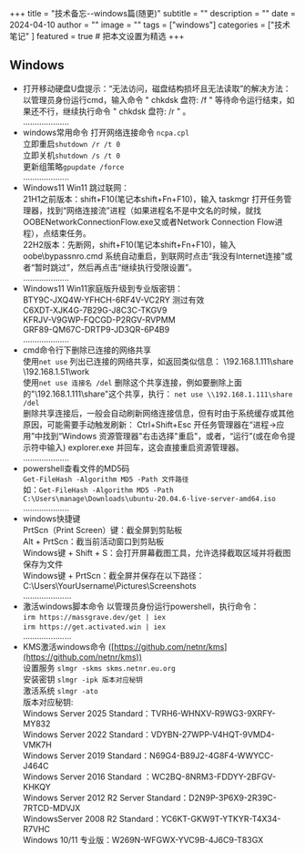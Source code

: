 +++
title = "技术备忘--windows篇(随更)"
subtitle = ""
description = ""
date = 2024-04-10
author = ""
image = ""
tags =  ["windows"]
categories = ["技术笔记" ]
featured = true # 把本文设置为精选
+++

## Windows

-   打开移动硬盘U盘提示：“无法访问，磁盘结构损坏且无法读取”的解决方法：  
    以管理员身份运行cmd，输入命令 " chkdsk 盘符: /f " 等待命令运行结束，如果还不行，继续执行命令 " chkdsk 盘符: /r " 。  
    ………………..
-   windows常用命令 打开网络连接命令 `ncpa.cpl`  
    立即重启`shutdown /r /t 0`  
    立即关机`shutdown /s /t 0`  
    更新组策略`gpupdate /force`  
    ………………..
-   Windows11 Win11 跳过联网：  
    21H1之前版本：shift+F10(笔记本shift+Fn+F10)，输入 taskmgr 打开任务管理器，找到“网络连接流”进程（如果进程名不是中文名的时候，就找 OOBENetworkConnectionFlow.exe又或者Network Connection Flow进程），点结束任务。  
    22H2版本：先断网，shift+F10(笔记本shift+Fn+F10)，输入oobe\\bypassnro.cmd 系统自动重启，到联网时点击“我没有Internet连接”或者“暂时跳过”，然后再点击“继续执行受限设置”。  
    ………………..
-   Windows11 Win11家庭版升级到专业版密钥：  
    BTY9C-JXQ4W-YFHCH-6RF4V-VC2RY 测过有效  
    C6XDT-XJK4G-7B29G-J8C3C-TKGV9  
    KFRJV-V9GWP-FQCGD-P2RGV-RVPMM  
    GRF89-QM67C-DRTP9-JD3QR-6P4B9  
    ………………..
-   cmd命令行下删除已连接的网络共享  
    使用`net use` 列出已连接的网络共享，如返回类似信息： \\192.168.1.111\\share  
    \\192.168.1.51\\work  
    使用`net use 连接名 /del` 删除这个共享连接，例如要删除上面的"\\192.168.1.111\\share"这个共享，执行： `net use \\192.168.1.111\share /del`  
    删除共享连接后，一般会自动刷新网络连接信息，但有时由于系统缓存或其他原因，可能需要手动触发刷新： Ctrl+Shift+Esc 开任务管理器在“进程->应用”中找到“Windows 资源管理器"右击选择"重启"，或者，“运行”(或在命令提示符中输入) explorer.exe 并回车，这会直接重启资源管理器。  
    ………………..
-   powershell查看文件的MD5码  
    `Get-FileHash -Algorithm MD5 -Path 文件路径`  
    如：`Get-FileHash -Algorithm MD5 -Path C:\Users\manage\Downloads\ubuntu-20.04.6-live-server-amd64.iso`  
    ………………..
-   windows快捷键  
    PrtScn（Print Screen）键：截全屏到剪贴板  
    Alt + PrtScn：截当前活动窗口到剪贴板  
    Windows键 + Shift + S：会打开屏幕截图工具，允许选择截取区域并将截图保存为文件  
    Windows键 + PrtScn：截全屏并保存在以下路径：C:\\Users\\YourUsername\\Pictures\\Screenshots  
    …………………
-   激活windows脚本命令 以管理员身份运行powershell，执行命令：  
    `irm https://massgrave.dev/get | iex`  
    `irm https://get.activated.win | iex`  
    …………………
-   KMS激活windows命令 ([https://github.com/netnr/kms](https://github.com/netnr/kms))  
    设置服务 `slmgr -skms skms.netnr.eu.org`  
    安装密钥 `slmgr -ipk 版本对应秘钥`  
    激活系统 `slmgr -ato`  
    版本对应秘钥:  
    Windows Server 2025 Standard：TVRH6-WHNXV-R9WG3-9XRFY-MY832  
    Windows Server 2022 Standard：VDYBN-27WPP-V4HQT-9VMD4-VMK7H  
    Windows Server 2019 Standard：N69G4-B89J2-4G8F4-WWYCC-J464C  
    Windows Server 2016 Standard ：WC2BQ-8NRM3-FDDYY-2BFGV-KHKQY  
    Windows Server 2012 R2 Server Standard：D2N9P-3P6X9-2R39C-7RTCD-MDVJX  
    WindowsServer 2008 R2 Standard：YC6KT-GKW9T-YTKYR-T4X34-R7VHC  
    Windows 10/11 专业版：W269N-WFGWX-YVC9B-4J6C9-T83GX